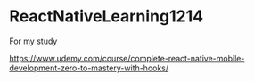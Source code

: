 # ReactNativeLearning1214
For my study

https://www.udemy.com/course/complete-react-native-mobile-development-zero-to-mastery-with-hooks/
